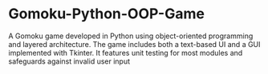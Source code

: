 # Gomoku-Python-OOP-Game
A Gomoku game developed in Python using object-oriented programming and layered architecture. The game includes both a text-based UI and a GUI implemented with Tkinter. It features unit testing for most modules and safeguards against invalid user input

